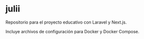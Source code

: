 # julii

Repositorio para el proyecto educativo con Laravel y Next.js.

Incluye archivos de configuración para Docker y Docker Compose.

